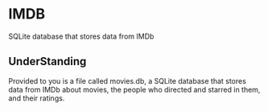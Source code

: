 # IMDB
SQLite database that stores data from IMDb 

## UnderStanding
Provided to you is a file called movies.db, a SQLite database that stores data from IMDb about movies, the people who directed and starred in them, and their ratings.

